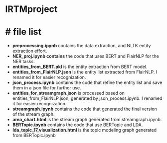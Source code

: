 # IRTMproject
# # file list
- **preprocessing.ipynb** contains the data extraction, and NLTK entity extraction effort.
- **NER_proj.ipynb contains** the code that uses BERT and FlairNLP for the NER tasks.
- **entities_from_BERT.pkl** is the entity extraction from BERT model.
- **entities_from_FlairNLP.json** is the entity list extracted from FlairNLP. I renamed it for easier recognization.
- **json_process.ipynb** contains the code that refine the entity list and save them in a json file for further use.
- **entities_for_streamgraph.json** is processed based on entities_from_FlairNLP.json, generated by json_process.ipynb. I renamed it for easier recognization.
- **streamgraph.ipynb** contains the code that generated the final version of the stream graph.
- **area_chart.html** is the stream graph generated from streamgraph.ipynb.
- **BERTopic.ipynb** contains the code that use BERTopic and LDA.
- **lda_topic_17_visualization.html** is the topic modeling graph generated from BERTopic.ipynb

